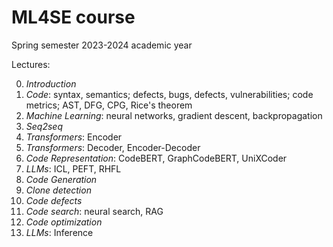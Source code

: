 # ML4SE course

Spring semester 2023-2024 academic year

Lectures:

0. *Introduction*
1. *Code*: syntax, semantics; defects, bugs, defects, vulnerabilities; code metrics; AST, DFG, CPG, Rice's theorem
2. *Machine Learning*: neural networks, gradient descent, backpropagation
3. *Seq2seq*
4. *Transformers*: Encoder
5. *Transformers*: Decoder, Encoder-Decoder
6. *Code Representation*: CodeBERT, GraphCodeBERT, UniXCoder
7. *LLMs*: ICL, PEFT, RHFL
8. *Code Generation*
9. *Clone detection*
10. *Code defects*
11. *Code search*: neural search, RAG
12. *Code optimization*
13. *LLMs*: Inference
